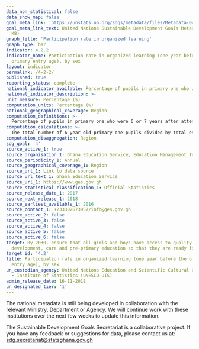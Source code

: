 ```yaml
---
data_non_statistical: false
data_show_map: false
goal_meta_link: 'https://unstats.un.org/sdgs/metadata/files/Metadata-04-02-02.pdf '
goal_meta_link_text: United Nations Sustainable Development Goals Metadata (PDF 223
  KB)
graph_title: 'Participation rate in organized learning'
graph_type: bar
indicator: 4.2.2
indicator_name: Participation rate in organized learning (one year before the official
  primary entry age), by sex
layout: indicator
permalink: /4-2-2/
published: true
reporting_status: complete
national_indicator_available: Percentage of pupils in primary one who were 6 or 7 years after attending Kindergarten in the previous year.
national_indicator_description: >-
unit_measure: Percentage (%)
computation_units: Percentage (%)
national_geographical_coverage: Region
computation_definitions: >-
  Percentage of pupils in primary one who were 6 or 7 years after attending kindergarten in the previous year. 
computation_calculations: >-
  The total number of 6 year-old primary one pupils divided by total enrolment for primary one and multiplied by 100
computation_disaggregation: Region
sdg_goal: '4'
source_active_1: true
source_organisation_1: Ghana Education Service, Education Management Information System (EMIS), 2016 
source_periodicity_1: Annual 
source_geographical_coverage_1: Region
source_url_1: Link to data source
source_url_text_1: Ghana Education Service
source_url_1: https://www.ges.gov.gh
source_statistical_classification_1: Official Statistics
source_release_date_1: 2017
source_next_release_1: 2018
source_earliest_available_1: 2016
source_contact_1: +233302673957/info@ges.gov.gh
source_active_2: false
source_active_3: false
source_active_4: false
source_active_5: false
source_active_6: false
target: By 2030, ensure that all girls and boys have access to quality early childhood
  development, care and pre-primary education so that they are ready for primary education
target_id: '4.2'
title: Participation rate in organized learning (one year before the official primary
  entry age), by sex
un_custodian_agency: United Nations Education and Scientific Cultural Organisation
  - Institute of Statistics (UNESCO-UIS)
admin_release_date: 16-11-2018
un_designated_tier: '1'
---
```

The national metadata is still being developed in collaboration with the relevant Ministry, Department or Agency.  We will continue work with these institutions over the next few weeks to update this information.

The Sustainable Development Goals Secretariat is a collaborative project. If you have any feedback or suggestions for data, please contact us at: sdg.secretariat@statsghana.gov.gh
